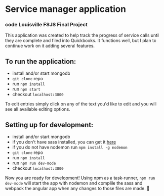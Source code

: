 # Service manager application

### code Louisville FSJS Final Project
This application was created to help track the progress of service calls until they are complete and filed into Quickbooks. It functions well, but I plan to continue work on it adding several features.

## To run the application:
  + install and/or start mongodb
  + `git clone` repo
  + run `npm install`
  + run `npm start`
  + checkout `localhost:3000`

To edit entries simply click on any of the text you'd like to edit and you will see all available editing options.


## Setting up for development:
  + install and/or start mongodb
  + if you don't have sass installed, you can get it [here](http://sass-lang.com/install)
  + if you do not have nodemon run `npm install -g nodemon`
  + `git clone` repo
  + run `npm install`
  + run `npm run dev-mode`
  + checkout `localhost:3000`

Now you are ready for development! Using npm as a task-runner, `npm run dev-mode` will start the app with nodemon and complile the sass and webpack the angular app when any changes to those files are made. :tada:
